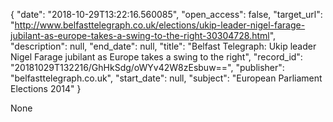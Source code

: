 {
  "date": "2018-10-29T13:22:16.560085", 
  "open_access": false, 
  "target_url": "http://www.belfasttelegraph.co.uk/elections/ukip-leader-nigel-farage-jubilant-as-europe-takes-a-swing-to-the-right-30304728.html", 
  "description": null, 
  "end_date": null, 
  "title": "Belfast Telegraph: Ukip leader Nigel Farage jubilant as Europe takes a swing to the right", 
  "record_id": "20181029T132216/GhHkSdg/oWYv42W8zEsbuw==", 
  "publisher": "belfasttelegraph.co.uk", 
  "start_date": null, 
  "subject": "European Parliament Elections 2014"
}

None